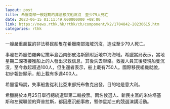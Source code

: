 ```yaml
---
layout: post
title: 希臘南部一艘超載的非法移民船沉沒　至少79人死亡
date: 2023-06-15 01:11:49.000000000 +08:00
link: https://news.rthk.hk/rthk/ch/component/k2/1704842-20230615.htm
categories: rthk
---
```


一艘嚴重超載的非法移民船隻在希臘南部海域沉沒，造成至少79人死亡。

事發在希臘伯羅奔尼撒半島西南部皮洛斯鎮附近地中海海域。希臘當局表示，當地星期二深夜接獲船上的人發出求救信息，其後失去聯絡。救援人員其後發現船隻沉沒，至今救起超過100人，但生還者表示，船上載有750人。國際移民組織就說，初步報告顯示，船上載有多達400人。

希臘當局說，失事船隻從利比亞東部托布魯克出發，目的地是意大利。

希臘將於本月25日舉行總統選舉第二輪投票。兩名候選人、新民主黨的米佐塔基斯和左翼聯盟的齊普拉斯，都因應沉船事故，暫停星期三的競選演講活動。
